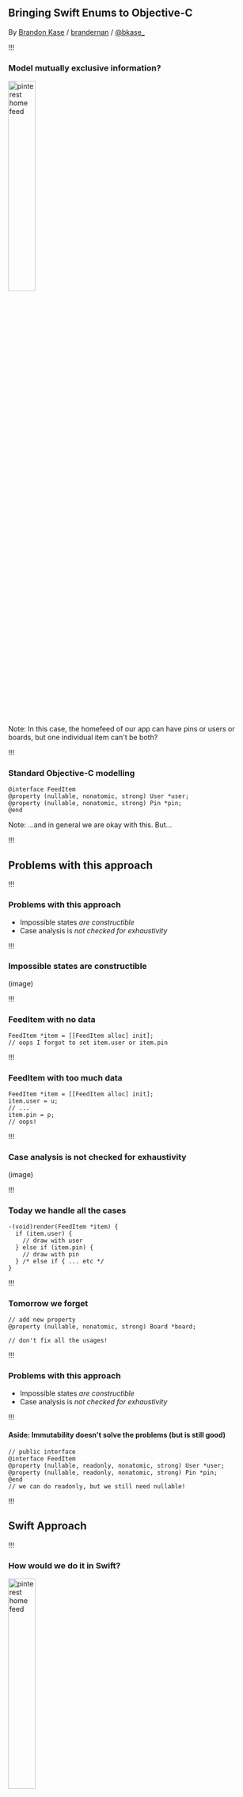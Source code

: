 <!-- .slide: data-background="#2aa198" -->
<!-- .slide: data-state="terminal" -->
## Bringing Swift Enums to Objective-C

By <a href="http://bkase.com">Brandon Kase</a> / <a href="https://www.pinterest.com/brandernan/"><i class="fa fa-pinterest" aria-hidden="true"></i>brandernan</a> / <a href="http://twitter.com/bkase_">@bkase_</a>

!!!

### Model mutually exclusive information?

<img alt="pinterest home feed" src="img/feed.png" width="33%" height="33%">

Note: In this case, the homefeed of our app can have pins or users or boards, but one individual item can't be both?

!!!

### Standard Objective-C modelling

```objc
@interface FeedItem
@property (nullable, nonatomic, strong) User *user;
@property (nullable, nonatomic, strong) Pin *pin;
@end
```

Note: ...and in general we are okay with this. But...

!!!

## Problems with this approach

!!!

### Problems with this approach

* Impossible states *are constructible*
* Case analysis is *not checked for exhaustivity*

!!!

### Impossible states are constructible

(image)

!!!

### FeedItem with no data

```objc
FeedItem *item = [[FeedItem alloc] init];
// oops I forgot to set item.user or item.pin
```

!!!

### FeedItem with too much data

```objc
FeedItem *item = [[FeedItem alloc] init];
item.user = u;
// ...
item.pin = p;
// oops!
```

!!!

### Case analysis is not checked for exhaustivity

(image)

!!!

### Today we handle all the cases

```objc
-(void)render(FeedItem *item) {
  if (item.user) {
    // draw with user
  } else if (item.pin) {
    // draw with pin
  } /* else if { ... etc */
}
```

!!!

### Tomorrow we forget

```objc
// add new property
@property (nullable, nonatomic, strong) Board *board;

// don't fix all the usages!
```

!!!

### Problems with this approach

* Impossible states *are constructible*
* Case analysis is *not checked for exhaustivity*

!!!

#### Aside: Immutability doesn't solve the problems (but is still good)

```objc
// public interface
@interface FeedItem
@property (nullable, readonly, nonatomic, strong) User *user;
@property (nullable, readonly, nonatomic, strong) Pin *pin;
@end
// we can do readonly, but we still need nullable!
```

!!!

## Swift Approach

!!!

### How would we do it in Swift?

<img alt="pinterest home feed" src="img/feed.png" width="33%" height="33%">

!!!

### Swift Enums!

```swift
enum FeedItem {
  case user(user: User)
  case pin(pin: Pin)
}
```

!!!

### Why Swift Enums are good

* Impossible states are impossible *by construction*
* Compiler enforces *exhaustive* case analysis

!!!

### Impossible states are impossible by construction

(image)

!!!

### User is a user

```swift
let user = .user(data: userData)
```

!!!

### Pin is a pin

```swift
let pin = .pin(data: pinData)
```

!!!

### Mysterious things not possible

```swift
let bothPinAndUser = ???
let neitherPinNorUser = ???
```

Note: In other words, your code won't compile if you or your teammates forget some constraint

!!!

### Compiler enforces exhaustive case analysis

(image)

!!!

### Exhaustive case analysis

```swift
func render(item: GoodFeedItem) {
  switch item {
    case let .user(userData):
      // draw user
    case let .pin(pinData):
      // draw pin
  }
  // if you add a new case
  // the compiler will *save* you
}
```

!!!

### Why Swift Enums are good

* Impossible states are *impossible by construction*
* Compiler enforces *exhaustive case analysis*

!!!

### How often does this really happen?

![intuition](img/intuition.jpg)

!!!

## Swift enums in the real world

!!!

### Aside: Apple didn't invent this

!!!

### Aside: Apple didn't invent this

Other names for this construct:

* Algebraic data types
* Sum-of-products

!!!

### Examples of Algebraic Data Types

(image)

!!!

### Actions on a view-controller (1/3)

```swift
enum Action {
  case longPress(whichButton: ButtonTag)
  case submit(text: String)
  case cancel
}
```

!!!

### Barcode (2/3)

```swift
enum Barcode {
  case upc(Int, Int, Int, Int)
  case qr(String)
}
```

!!!

### Success or failure (3/3)

```swift
enum Result<Value,Error> {
  case Success(Value)
  case Failure(Error)
}
```

!!!

### Intuition about ADTs

<img alt="yin and yang" src="img/yinyang.png" width="50%" height="50%">

> https://upload.wikimedia.org/wikipedia/commons/thumb/1/17/Yin_yang.svg/1200px-Yin_yang.svg.png

Note: Dual to a class with properties, or tuple or struct in swift

!!!

## Safe modelling in Objective-C

!!!

### Requirements for safe modelling

* Impossible states are *impossible by construction*
* Compiler enforces *exhaustive case analysis*

!!!

### Step 1: Impossible states are impossible by construction

* No way to make a Pin and user at the same time
* No way to create some object that has neither a Pin nor a user.

!!!

### Step 1: Impossible states are impossible by construction

```objc
// inheritance and constructor specialization
// UserFeedItemTag=0 PinFeedItemTag=1
@interface FeedItem : NSObject
-(instancetype)initWithTag:(FeedItemTag *)tag;
@end
@interface UserFeedItem
-(FeedItem)initWithUserData:(UserData *)userData;
@end
@interface PinFeedItem // etc
```

Note: Omitting namespace for clarity

!!!

### Step 2: Compiler enforces all cases are handled

![enforce](img/enforce.jpg)

> http://www.justingary.com/wp-content/uploads/2016/07/Enforcement.jpg

Note: we can use a method with parameters for each case

!!!

### Step 2: Compiler enforces all cases are handled

```objc
// take 1
- (void)matchCaseUser:(void (^)(UserData *))caseUser
                orPin:(void (^)(PinData *))casePin;
```

!!!

### Step 2: Compiler enforces all cases are handled

```objc
// take 1
-(void)render {
  [feedItem matchCaseUser:^(UserData * userData){
    // draw user
  }, orPin:^(PinData * pin) {
    // draw pin
  }];
  // if we add another case, this will no longer compile
}
```

!!!

### Step 2: Compiler enforces all cases are handled

We can one-up `Swift enums`!

!!!

### Step 2: Compiler enforces all cases are handled

```objc
// take 2
FeedItem<ValueType>
+(ValueType)match:(FeedItem *)item
           orUser:(ValueType (^)(UserData *))caseUser
            orPin:(ValueType (^)(PinData *))casePin;
```

!!!

### Step 2: Compiler enforces all cases are handled

```objc
// take 1
-(NSNumber *)render {
  return [FeedItem<NSNumber *>
     match:item
    orUser:^NSNumber *(UserData *userData){
    // draw user
    return @1
  }, orPin:^NSNumber *(PinData *pin) {
    // draw pin
    return @2
  }];
  // we can return something as long as type
  // is the same in all branches
}
```

!!!

## Why do we need ADTs?

!!!

### This code is not good enough

* Too much boilerplate
* Case analysis not exhaustive everywhere

!!!

### Too much boilerplate

![matrix](img/code-matrix.jpg)

> http://www.myfreewallpapers.net/abstract/wallpapers/code-matrix.jpg

Note: Constrast with...

!!!

### No boilerplate

```objc
// compare to this
@interface FeedItem
@property (nullable, nonatomic, strong) user;
@property (nullable, nonatomic, strong) pin;
@end
// that's it!
```

Note: It's so much easier to do it this way

!!!

### Case analysis not exhaustive everywhere

(image)

!!!

### Implementation of match

```objc
+(ValueType)match:(FeedItem *)item
           orUser:(ValueType(^)(UserData *))caseUser
            orPin:(ValueType(^)(PinData *))casePin {
  switch (item.tag) {
  case UserFeedItemTag:
    return caseUser((UserData *)item);
  case PinFeedItemTag:
    return casePin((PinData *)item);
  /* … */
  }
  // we have the branch tree!
  // We can't forget to update this!
}
```

Note: And we still have the same sort of problem as before to manage this boilerplate

!!!

## Fix: Macros

Note: Macros can manage boilerplate and couple exhaustivity checks

!!!

### Macros can manage boilerplate

![manager](img/manager.jpg)

> http://www.eylean.com/blog/wp-content/uploads/2014/06/project-manager-multitasking.jpg

!!!

### The macro: ONE_OF

```objc
ONE_OF(FeedItem,
  CASE(Pin, PinData *, pinData)
  CASE(User, UserData *, userData /*, … */)
  /* … */
)
```

Note: We can make Swift enums! One of either a pin or a user

!!!

### Swift enum in Objective-C

```swift
// if you squint they look similar
enum FeedItem {
  case pin(PinData)
  case user(UserData)
}
```

```objc
// if you squint they look similar
ONE_OF(FeedItem,
  CASE(Pin, PinData *, pinData),
  CASE(User, UserData *, userData)
)
```

!!!

### How can we build it?

![builder](img/builder.jpg)

> http://clipart-library.com/clipart/385426.htm

Note: Let's talk about macros

!!!

## Macros 101

!!!

### Simple replacement

```objc
#define FOO @"bar"

NSLog(FOO); // logs "bar"
```

Note: Replace with a string

!!!

### Macro functions

```objc
#define FOO(x, y) @"x bar y"

NSLog(FOO(before, after));
// logs "before bar after"
```

!!!

### Token Pasting

```objc
#define FOO(x, y) @"x##y"

NSLog(FOO(before, after));
// logs "beforeafter"
```

!!!

### Variadic macros

```objc
#define FOO(...) foo BAR(__VA_ARGS__)
#define BAR(a, b, ...) a##b

FOO(1,2,3,4)
// foo 12
```

!!!

### Building out of nothing

![crazy toothpick city street](img/toothpicks.jpg)

> http://s535395661.websitehome.co.uk/wp-content/uploads/2011/12/San-Fran-Toothpick-Model-41.jpg

Note: This seems like it's not enough

!!!

## Going deeper

!!!

### What do we need?

```objc
ONE_OF(FeedItem,
  CASE(Pin, PinData *, pinData),
  CASE(user, UserData *, userData)
)
```

Note: variadic within the case, variadic across the cases, we need to communicate between the macros

!!!

### What do we need?

1. Variadic within the case (type, value, type, value, ...)
2. Send the case info up to the ONE_OF
3. Send the FeedItem prefix down to the cases
4. Variadic across the cases (support many variants)

!!!

## Handling the inside of CASE

!!!

### Concatenate

```objc
// This macro lets you x##y but x and/or y
// can be nested macro calls.
#define CONCATENATE(x, y) CONCATENATE1(x, y)
#define CONCATENATE1(x, y) CONCATENATE2(x, y)
#define CONCATENATE2(x, y) x##y
```

> http://stackoverflow.com/questions/1872220/is-it-possible-to-iterate-over-arguments-in-variadic-macros

!!!

### Concatenate

```objc
#define FOO_1(x) hello##x

CONCATENATE(FOO, _1)(world)
// helloworld
```

!!!

### Foreach

```objc
#define PREPEND(x) pre##x

FOR_EACH(PREPEND, a, b, c)
// prea preb prec
```

!!!

### Foreach

![for each](img/foreach.png)

!!!

### Foreach

```objc
#define FOR_EACH_0(...)
#define FOR_EACH_1(what, x, ...) what(x)
#define FOR_EACH_2(what, x, ...)\
  what(x) \
  FOR_EACH_1(what, __VA_ARGS__)
#define FOR_EACH_3(what, x, ...)\
  what(x) \
  FOR_EACH_2(what, __VA_ARGS__)
// etc
```

TODO attribute the stack overflow

Note: one of these will be called, and cascades downwards

!!!

### Foreach

```objc
#define FOR_EACH_NARG(...) \
  FOR_EACH_NARG_(__VA_ARGS__, FOR_EACH_RSEQ_N())
#define FOR_EACH_NARG_(...) \
  FOR_EACH_ARG_N(__VA_ARGS__)
#define FOR_EACH_ARG_N(_0, _1, /* … */, _7, N, ...) N
#define FOR_EACH_RSEQ_N() 8, 7, 6, 5, 4, 3, 2, 1, 0
```

Note: NARG will be invoked to select the suffix of the correct spot in the waterfall, the trick is that the numbers push back the others

!!!

### Foreach

```objc
#define ARG_N(_0, _1, _2, _3, N, ...) N
ARG_N(4, 3, 2, 1, 0) // yeilds 0
ARG_N(x, 4, 3, 2, 1, 0) // yeilds 1
ARG_N(x, y, 4, 3, 2, 1, 0) // yeilds 2
```

!!!

### For double each

```objc
CASE(Pin, PinData *, pinData, NSNumber *, otherStuff)
// we want to run a macro on the type and value in a pairs
// FOO(type, value) FOO(type, value)
```

!!!

### For double each

```objc
#define FOR_DOUBLE_EACH_0(...)
#define FOR_DOUBLE_EACH_1(what, x, y, ...) what(x, y)
#define FOR_DOUBLE_EACH_2(what, x, y, ...)\
  what(x, y) \
  FOR_DOUBLE_EACH_1(what, __VA_ARGS__)
```

Note: Similar but we're invoking the inner macro with two params

!!!

### Case is handled

```objc
CASE(Pin, PinData *, pinData, NSNumber *, otherStuff)
```

Note: Now we can run through the type and values and expand that to what we need

!!!

## Passing data upwards

!!!

### Macro view: Passing data up problem

```objc
ONE_OF(FeedItem,
  CASE(Pin, PinData *, pinData)
/* ... */
```

!!!

### Generated view: Passing data up problem

```objc
/* ... */
@interface FeedItemPin
@property (nonatomic, readonly, strong) PinData *pinData;
@end
/* ... */
@implementation FeedItemPin
/* ... */
@end
```

Note: We need to weave the CASE information through our generated code

!!!

### Solution: Pass chunks of information up

```objc
#define CASE_SIMPLE(x,y) interface x y , impl x y
#define ONEOF_SIMPLE(prefix, iface, impl) \
   boiler iface plate impl

ONEOF_SIMPLE(FeedItem, CASE_SIMPLE(a, b))
// boiler interface a b plate impl a b
```

Note: Comma-separated macro results can be fed back into a parent macro

!!!

### Actual CASE behavior

```objc
// name, (typ, arg)...
// returns:
//    (name, ifaceChunk, implChunk1, implChunk2, privateChunk)...
#define CASE(name, typ, var, ...) \
/* … */
```

Note: Case returns it's name so the parent can use it, and a few chunks of code that rely on the knowledge of the parameters inside case

!!!

## Passing data down

!!!

### Macro view: Passing data downwards

```objc
ONE_OF(FeedItem,
  CASE(Pin, PinData *, pinData)
/* ... */
```

Note: FeedItem prefix needs to be pasted in front of Pin

!!!

### Generated view: Passing data downwards

```objc
@class FeedItemPin;
/* ... */
@interface FeedItemPin
/* ... */
@implementation FeedItemPin
```

!!!

### Solution: Pass data down by including extra param everywhere

```objc
#define FORWARD_DECLARE(prefix, caseName) \
    @class prefix##caseName;

FORWARD_DECLARE(FeedItem, Pin)
// @class FeedItemPin;
```

!!!

## Support many cases

!!!

### Macro view: Many cases

```objc
// returns:
//    (name, ifaceChunk, implChunk1, implChunk2, privateChunk)...
#define CASE(name, typ, var, ...) \
/* … */
#define ONE_OF(prefix, ...) \
```

Note: We pass up 5 things from each case; that means we want to run a macro over groups of 4 things + we need the prefix (a constant)

!!!

### FOR_QUINT_CONST_EACH definition

```objc
#define FOO(c, x, y, z, w, t) c##x y z w t
FOR_QUINT_CONST_EACH(
  FOO, constant, x1,y1,z1,w1,t1, x2,y2,z2,w2,t2)
// constantx1 y1 z1 w1 t1 constantx2 y2 z2 w2 t2
```

!!!

### FOR_QUINT_CONST_EACH usage

```objc
#define ONE_OF(prefix, /* CASE(Pin, PinData *, pinData) */...) \
  FOR_QUINT_CONST_EACH(FORWARD_DECL, prefix, __VA_ARGS__) \
  /* … */
// @class FeedItemPin; @class FeedItemUser; ...
```

Note: Invoke ONE_FORWARD_DECLARATION macro with the constant `prefix` parameter over every 4 arguments in va args

!!!

### FOR_QUINT_CONST_EACH internals

```objc
#define FOR_QUINT_CONST_EACH_0(...)
#define FOR_QUINT_CONST_EACH_1(what, c, x, y, z, w, t, ...)\
  what(c, x, y, z, w, t)
#define FOR_QUINT_CONST_EACH_2(what, c, x, y, z, w, t, ...)\
  what(c, x, y, z, w, t) \
  FOR_QUINT_CONST_EACH_1(what, c, __VA_ARGS__)
```

Note: Same story as before

!!!

### Macro

The rest is simple token substitutions!

!!!

## Downsides

!!!

### Downside: Macros can't capitalize

```objc
// Macros can't capitalize
[PinFeedItem initWithpinData:(PinData *)data]
```

!!!

### Downside: Errors are complicated

(screenshot)

!!!

### Pinterest usage

> PIN_ONE_OF is great! I can't believe I've lived without this?

Note: something like that

!!!

## Open Source Soon

!!!

<!-- .slide: data-background="#2aa198" -->
<!-- .slide: data-state="terminal" -->

# Thanks!

By <a href="http://bkase.com">Brandon Kase</a> / <a href="https://www.pinterest.com/brandernan/"><i class="fa fa-pinterest" aria-hidden="true"></i>brandernan</a> / <a href="http://twitter.com/bkase_">@bkase_</a>

Slide Deck: [https://is.gd/edLKW7](https://is.gd/edLKW7)


